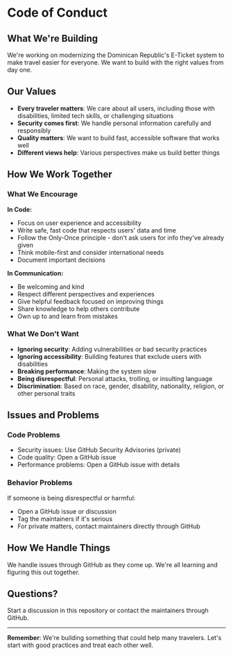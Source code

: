# Code of Conduct

## What We're Building

We're working on modernizing the Dominican Republic's E-Ticket system to make travel easier for everyone. We want to build with the right values from day one.

## Our Values

- **Every traveler matters**: We care about all users, including those with disabilities, limited tech skills, or challenging situations
- **Security comes first**: We handle personal information carefully and responsibly
- **Quality matters**: We want to build fast, accessible software that works well
- **Different views help**: Various perspectives make us build better things

## How We Work Together

### What We Encourage

**In Code:**

- Focus on user experience and accessibility
- Write safe, fast code that respects users' data and time
- Follow the Only-Once principle - don't ask users for info they've already given
- Think mobile-first and consider international needs
- Document important decisions

**In Communication:**

- Be welcoming and kind
- Respect different perspectives and experiences
- Give helpful feedback focused on improving things
- Share knowledge to help others contribute
- Own up to and learn from mistakes

### What We Don't Want

- **Ignoring security**: Adding vulnerabilities or bad security practices
- **Ignoring accessibility**: Building features that exclude users with disabilities
- **Breaking performance**: Making the system slow
- **Being disrespectful**: Personal attacks, trolling, or insulting language
- **Discrimination**: Based on race, gender, disability, nationality, religion, or other personal traits

## Issues and Problems

### Code Problems

- Security issues: Use GitHub Security Advisories (private)
- Code quality: Open a GitHub issue
- Performance problems: Open a GitHub issue with details

### Behavior Problems

If someone is being disrespectful or harmful:

- Open a GitHub issue or discussion
- Tag the maintainers if it's serious
- For private matters, contact maintainers directly through GitHub

## How We Handle Things

We handle issues through GitHub as they come up. We're all learning and figuring this out together.

## Questions?

Start a discussion in this repository or contact the maintainers through GitHub.

---

**Remember**: We're building something that could help many travelers. Let's start with good practices and treat each other well.
